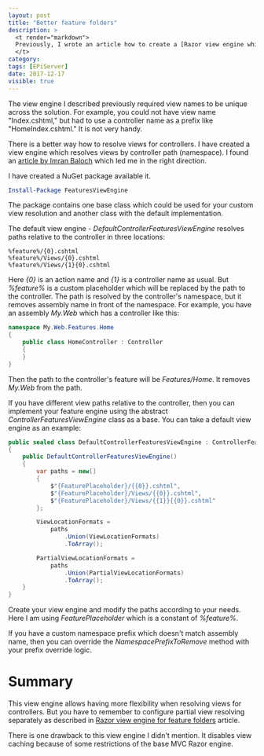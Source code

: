 ```yaml
---
layout: post
title: "Better feature folders"
description: >
  <t render="markdown">
  Previously, I wrote an article how to create a [Razor view engine which supports feature folders](/2017/02/03/razor-view-engine-for-feature-folders/). This view engine had one drawback.
  </t>
category:
tags: [EPiServer]
date: 2017-12-17
visible: true
---
```


The view engine I described previously required view names to be unique across the solution. For example, you could not have view name "Index.cshtml," but had to use a controller name as a prefix like "HomeIndex.cshtml." It is not very handy.

There is a better way how to resolve views for controllers. I have created a view engine which resolves views by controller path (namespace). I found an [article by Imran Baloch](https://weblogs.asp.net/imranbaloch/view-engine-with-dynamic-view-location) which led me in the right direction.

I have created a NuGet package available it.

```powershell
Install-Package FeaturesViewEngine
```

The package contains one base class which could be used for your custom view resolution and another class with the default implementation.

The default view engine - _DefaultControllerFeaturesViewEngine_ resolves paths relative to the controller in three locations:

```text
%feature%/{0}.cshtml
%feature%/Views/{0}.cshtml
%feature%/Views/{1}{0}.cshtml
```

Here _{0}_ is an action name and _{1}_ is a controller name as usual. But _%feature%_ is a custom placeholder which will be replaced by the path to the controller. The path is resolved by the controller's namespace, but it removes assembly name in front of the namespace. For example, you have an assembly _My.Web_ which has a controller like this:

```csharp
namespace My.Web.Features.Home
{
    public class HomeController : Controller
    {
    }
}
```

Then the path to the controller's feature will be _Features/Home_. It removes _My.Web_ from the path.

If you have different view paths relative to the controller, then you can implement your feature engine using the abstract _ControllerFeaturesViewEngine_ class as a base. You can take a default view engine as an example:

```csharp
public sealed class DefaultControllerFeaturesViewEngine : ControllerFeaturesViewEngine
{
    public DefaultControllerFeaturesViewEngine()
    {
        var paths = new[]
        {
            $"{FeaturePlaceholder}/{{0}}.cshtml",
            $"{FeaturePlaceholder}/Views/{{0}}.cshtml",
            $"{FeaturePlaceholder}/Views/{{1}}{{0}}.cshtml"
        };

        ViewLocationFormats =
            paths
                .Union(ViewLocationFormats)
                .ToArray();

        PartialViewLocationFormats =
            paths
                .Union(PartialViewLocationFormats)
                .ToArray();
    }
}
```

Create your view engine and modify the paths according to your needs. Here I am using _FeaturePlaceholder_ which is a constant of _%feature%_.

If you have a custom namespace prefix which doesn't match assembly name, then you can override the _NamespacePrefixToRemove_ method with your prefix override logic.

# Summary

This view engine allows having more flexibility when resolving views for controllers. But you have to remember to configure partial view resolving separately as described in [Razor view engine for feature folders](/2017/02/03/razor-view-engine-for-feature-folders/) article.

There is one drawback to this view engine I didn't mention. It disables view caching because of some restrictions of the base MVC Razor engine.